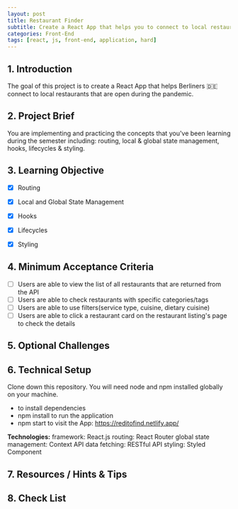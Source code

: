 ```yaml
---
layout: post
title: Restaurant Finder
subtitle: Create a React App that helps you to connect to local restaurants
categories: Front-End
tags: [react, js, front-end, application, hard]
---
```


## 1. Introduction

The goal of this project is to create a React App that helps Berliners 🇩🇪 connect to local restaurants that are open during the pandemic. 

## 2. Project Brief 

You are implementing and practicing the concepts that you've been learning during the semester including: routing, local & global state management, hooks, lifecycles & styling.

## 3. Learning Objective

- [x] Routing
- [x] Local and Global State Management
- [x] Hooks
- [x] Lifecycles
- [x] Styling


## 4. Minimum Acceptance Criteria

- [ ] Users are able to view the list of all restaurants that are returned from the API 
- [ ] Users are able to check restaurants with specific categories/tags
- [ ] Users are able to use filters(service type, cuisine, dietary cuisine)
- [ ] Users are able to click a restaurant card on the restaurant listing's page to check the details

## 5. Optional Challenges


## 6. Technical Setup

Clone down this repository. You will need node and npm installed globally on your machine.
- to install dependencies
- npm install to run the application
- npm start to visit the App:
https://reditofind.netlify.app/

**Technologies:**
framework: React.js
routing: React Router
global state management: Context API
data fetching: RESTful API
styling: Styled Component

## 7. Resources / Hints & Tips


## 8. Check List
